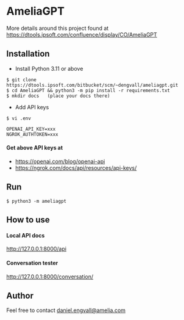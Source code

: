 # AmeliaGPT

More details around this project found at 
https://dtools.ipsoft.com/confluence/display/CO/AmeliaGPT

## Installation
- Install Python 3.11 or above

```shell
$ git clone https://dtools.ipsoft.com/bitbucket/scm/~dengvall/ameliagpt.git
$ cd AmeliaGPT && python3 -m pip install -r requirements.txt
$ mkdir docs   (place your docs there)
```

- Add API keys
````shell
$ vi .env

OPENAI_API_KEY=xxx
NGROK_AUTHTOKEN=xxx
````

#### Get above API keys at
- https://openai.com/blog/openai-api
- https://ngrok.com/docs/api/resources/api-keys/


## Run

````shell
$ python3 -m ameliagpt
````


## How to use

#### Local API docs
http://127.0.0.1:8000/api

#### Conversation tester
http://127.0.0.1:8000/conversation/


## Author
Feel free to contact daniel.engvall@amelia.com 